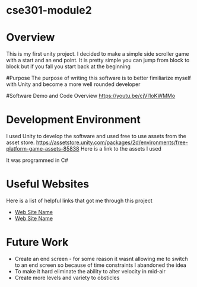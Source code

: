 # cse301-module2

# Overview
This is my first unity project. I decided to make a simple side scroller game with a start and an end point. It is pretty simple you can jump from block to block but if you fall you start back at the beginning

#Purpose
The purpose of writing this software is to better fimiliarize myself with Unity and become a more well rounded developer

#Software Demo and Code Overview
https://youtu.be/cjVl1oKWMMo

# Development Environment

I used Unity to develop the software and used free to use assets from the asset store.
https://assetstore.unity.com/packages/2d/environments/free-platform-game-assets-85838
Here is a link to the assets I used

It was programmed in C#

# Useful Websites

Here is a list of helpful links that got me through this project
* [Web Site Name](https://stackoverflow.com/)
* [Web Site Name](https://docs.microsoft.com/en-us/dotnet/csharp/)

# Future Work

* Create an end screen - for some reason it wasnt allowing me to switch to an end screen so because of time constraints I abandoned the idea
* To make it hard eliminate the ability to alter velocity in mid-air
* Create more levels and variety to obsticles

